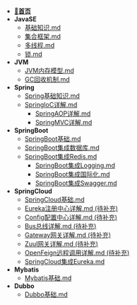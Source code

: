 - [**📖首页**](/README.md)
- **JavaSE**
    - [基础知识.md](/Java/JavaSE/基础知识.md)
    - [集合框架.md](/Java/JavaSE/集合框架.md)
    - [多线程.md](/Java/JavaSE/多线程.md)
    - [锁.md](/Java/JavaSE/锁.md)
- **JVM**
    - [JVM内存模型.md](/Java/JVM/JVM内存模型.md)
    - [GC回收机制.md](/Java/JVM/GC回收机制.md)
- **Spring**
    - [Spring基础知识.md](/Java/Spring/Spring基础知识.md)
  - [SpringIoC详解.md](/Java/Spring/SpringIoC详解.md)
    - [SpringAOP详解.md](/Java/Spring/SpringAOP详解.md)
    - [SpringMVC详解.md](/Java/Spring/SpringMVC详解.md)
- **SpringBoot**
    - [SpringBoot基础.md](/Java/SpringBoot/SpringBoot基础.md)
  - [SpringBoot集成数据库.md](/Java/SpringBoot/SpringBoot集成数据库.md)
  - [SpringBoot集成Redis.md](/Java/SpringBoot/SpringBoot集成Redis.md)
    - [SpringBoot集成Logging.md](/Java/SpringBoot/SpringBoot集成Logging.md)
    - [SpringBoot集成国际化.md](/Java/SpringBoot/SpringBoot集成国际化.md)
    - [SpringBoot集成Swagger.md](/Java/SpringBoot/SpringBoot集成Swagger.md)
- **SpringCloud**
    - [SpringCloud基础.md](/Java/SpringCloud/SpringCloud基础.md)
    - [Eureka注册中心详解.md (待补充)](/Java/SpringCloud/Eureka注册中心详解.md)
    - [Config配置中心详解.md (待补充)](/Java/SpringCloud/Config配置中心详解.md)
    - [Bus总线详解.md (待补充)](/Java/SpringCloud/Bus总线详解.md)
    - [Gateway网关详解.md (待补充)](/Java/SpringCloud/Gateway网关详解.md)
    - [Zuul网关详解.md (待补充)](/Java/SpringCloud/Zuul网关详解.md)
    - [OpenFeign远程调用详解.md (待补充)](/Java/SpringCloud/OpenFeign远程调用详解.md)
    - [SpringCloud集成Eureka.md](/Java/SpringCloud/SpringCloud集成Eureka.md)
- **Mybatis**
    - [Mybatis基础.md](/Java/Mybatis/Mybatis基础.md)
- **Dubbo**
    - [Dubbo基础.md](/Java/Dubbo/Dubbo基础.md)
